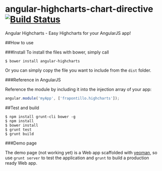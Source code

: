 angular-highcharts-chart-directive [![Build Status](https://travis-ci.org/frapontillo/angular-highcharts.png?branch=develop)](https://travis-ci.org/frapontillo/angular-highcharts?branch=develop)
==================================

Angular Highcharts - Easy Highcharts for your AngularJS app!

##How to use

###Install
To install the files with bower, simply call

```shell
$ bower install angular-highcharts
```

Or you can simply copy the file you want to include from the `dist` folder.

###Reference in AngularJS

Reference the module by including it into the injection array of your app:

```javascript
angular.module('myApp', ['frapontillo.highcharts']);
```

##Test and build

```shell
$ npm install grunt-cli bower -g
$ npm install
$ bower install
$ grunt test
$ grunt build
```

###Demo page

The demo page (not working yet) is a Web app scaffolded with [yeoman](http://yeoman.io/), so use `grunt server` to test the application and `grunt` to build a production ready Web app.